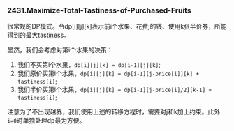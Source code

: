 ### 2431.Maximize-Total-Tastiness-of-Purchased-Fruits

很常规的DP模式。令dp[i][j][k]表示前i个水果、花费j的钱、使用k张半价券，所能得到的最大tastiness。

显然，我们会考虑对第i个水果的决策：
1. 我们不买第i个水果，`dp[i][j][k] = dp[i-1][j][k]`;
2. 我们原价买第i个水果，`dp[i][j][k] = dp[i-1][j-price[i]][k] + tastiness[i]`;
3. 我们半价买第i个水果，`dp[i][j][k] = dp[i-1][j-price[i]/2][k-1] + tastiness[i]`;

注意为了不出现越界，我们使用上述的转移方程时，需要对j和k加上约束。此外`i=0`时单独处理dp最为方便。
